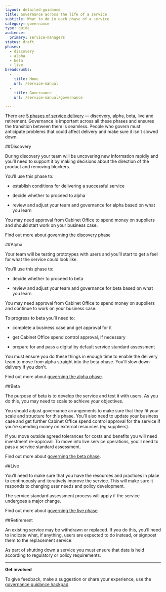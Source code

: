 ```yaml
---
layout: detailed-guidance
title: Governance across the life of a service 
subtitle: What to do in each phase of a service
category: governance
type: guide
audience:
  primary: service-managers
status: draft
phases:
  - discovery
  - alpha
  - beta
  - live
breadcrumbs:
  -
    title: Home
    url: /service-manual
  -
    title: Governance
    url: /service-manual/governance

---
```


There are [5 phases of service delivery](/service-manual/phases) — discovery, alpha, beta, live and retirement. Governance is important across all these phases and ensures the transition between them is seamless. People who govern must anticipate problems that could affect delivery and make sure it isn't slowed down.


##Discovery

During discovery your team will be uncovering new information rapidly and you’ll need to support it by making decisions about the direction of the product and removing blockers.

You’ll use this phase to:

* establish conditions for delivering a successful service

* decide whether to proceed to alpha

* review and adjust your team and governance for alpha based on what you learn

You may need approval from Cabinet Office to spend money on suppliers and should start work on your business case.

Find out more about [governing the discovery phase](/service-manual/governance/governing-the-discovery-phase)

##Alpha

Your team will be testing prototypes with users and you’ll start to get a feel for what the service could look like.

You’ll use this phase to:

* decide whether to proceed to beta

* review and adjust your team and governance for beta based on what you learn

You may need approval from Cabinet Office to spend money on suppliers and continue to work on your business case.

To progress to beta you’ll need to:

* complete a business case and get approval for it

* get Cabinet Office spend control approval, if necessary

* prepare for and pass a digital by default service standard assessment

You must ensure you do these things in enough time to enable the delivery team to move from alpha straight into the beta phase. You'll slow down delivery if you don't.

Find out more about [governing the alpha phase](/service-manual/governance/governing-the-alpha-phase).

##Beta

The purpose of beta is to develop the service and test it with users. As you do this, you may need to scale to achieve your objectives.

You should adjust governance arrangements to make sure that they fit your scale and structure for this phase. You’ll also need to update your business case and get further Cabinet Office spend control approval for the service if you’re spending money on external resources (eg suppliers).

If you move outside agreed tolerances for costs and benefits you will need investment re-approval. To move into live service operations, you’ll need to pass a service standard assessment.

Find out more about [governing the beta phase](/service-manual/governance/governing-the-beta-phase).

##Live

You’ll need to make sure that you have the resources and practices in place to continuously and iteratively improve the service. This will make sure it responds to changing user needs and policy development. 

The service standard assessment process will apply if the service undergoes a major change.

Find out more about [governing the live phase](/service-manual/governance/governing-the-live-phase).

##Retirement

An existing service may be withdrawn or replaced. If you do this, you’ll need to indicate what, if anything, users are expected to do instead, or signpost them to the replacement service.

As part of shutting down a service you must ensure that data is held according to regulatory or policy requirements.

<hr>

**Get involved**

To give feedback, make a suggestion or share your experience, use the [governance guidance hackpad](https://gds-governance-guidance.hackpad.com/Governance-across-the-life-of-a-service-Vy4PA3vbrTf).

